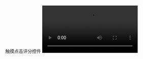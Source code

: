 触摸点击评分控件
![效果](https://github.com/Jasonono/RatingBarView/blob/master/app/device-2019-04-10-115356.webm)